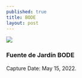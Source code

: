 ```yaml
---
published: true
title: BODE
layout: post
---
```



![]({{site.baseurl}}/images/IMG_2773-2-FuenteBODE.jpg)

### Fuente de Jardín BODE
Capture Date: May 15, 2022.
